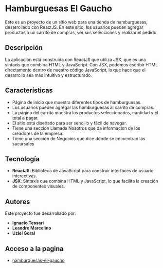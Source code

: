 # Hamburguesas El Gaucho

Este es un proyecto de un sitio web para una tienda de hamburguesas, desarrollado con ReactJS. En este sitio, los usuarios pueden agregar productos a un carrito de compras, ver sus selecciones y realizar el pedido.

## Descripción

La aplicación está construida con ReactJS que utiliza JSX, que es una sintaxis que combina HTML y JavaScript. Con JSX, podemos escribir HTML directamente dentro de nuestro código JavaScript, lo que hace que el desarrollo sea más intuitivo y estructurado.

## Características

- Página de inicio que muestra diferentes tipos de hamburguesas.
- Los usuarios pueden agregar las hamburguesas al carrito de compras.
- La página del carrito muestra los productos seleccionados, cantidad y el total a pagar.
- El sitio está diseñado para ser sencillo y fácil de navegar.
- Tiene una seccion Llamada Nosotros que da informacion de los creadores de la empresa.
- Tiene una seccion de Negocios que dice donde se encuentran las sucursales

## Tecnología

- **ReactJS**: Biblioteca de JavaScript para construir interfaces de usuario interactivas.
- **JSX**: Sintaxis que combina HTML y JavaScript, lo que facilita la creación de componentes visuales.

## Autores

Este proyecto fue desarrollado por:

- **Ignacio Tessari**
- **Leandro Marcelino**
- **Uziel Goral**
## Acceso a la pagina
- [hamburguesas-el-gaucho](https://hamburguesas-el-gaucho.vercel.app)
  
